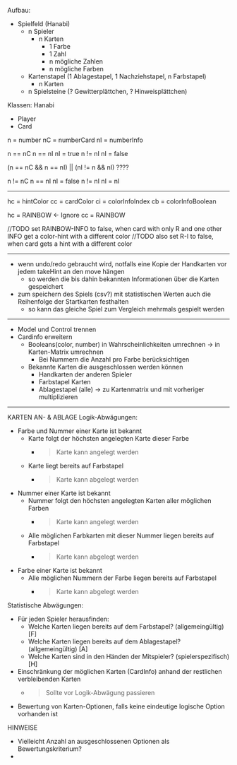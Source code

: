 Aufbau:
- Spielfeld (Hanabi)
  - n Spieler
    - n Karten
      - 1 Farbe
      - 1 Zahl
      - n mögliche Zahlen
      - n mögliche Farben
  - Kartenstapel (1 Ablagestapel, 1 Nachziehstapel, n Farbstapel)
    - n Karten
  - n Spielsteine (? Gewitterplättchen, ? Hinweisplättchen)

Klassen:
Hanabi
- Player
- Card


n = number
nC = numberCard
nI = numberInfo

n == nC
  n == nI
    nI = true
  n != nI
    nI = false

(n == nC && n == nI) || (nI != n && nI) ????

n != nC
  n == nI
    nI = false
  n != nI
    nI = nI
_______________________

hc = hintColor
cc = cardColor
ci = colorInfoIndex
cb = colorInfoBoolean

hc = RAINBOW <- Ignore
cc = RAINBOW

//TODO set RAINBOW-INFO to false, when card with only R and one other INFO get a color-hint with a different color
//TODO also set R-I to false, when card gets a hint with a different color
_____________________________

- wenn undo/redo gebraucht wird, notfalls eine Kopie der Handkarten vor jedem takeHint an den move hängen
  - so werden die bis dahin bekannten Informationen über die Karten gespeichert
- zum speichern des Spiels (csv?) mit statistischen Werten auch die Reihenfolge der Startkarten festhalten
  - so kann das gleiche Spiel zum Vergleich mehrmals gespielt werden
_____________________________

- Model und Control trennen
- Cardinfo erweitern
  - Booleans(color, number) in Wahrscheinlichkeiten umrechnen
    -> in Karten-Matrix umrechnen
    - Bei Nummern die Anzahl pro Farbe berücksichtigen
  - Bekannte Karten die ausgeschlossen werden können
    - Handkarten der anderen Spieler
    - Farbstapel Karten
    - Ablagestapel (alle)
    -> zu Kartenmatrix und mit vorheriger multiplizieren
_____________________________

KARTEN AN- & ABLAGE
Logik-Abwägungen:
- Farbe und Nummer einer Karte ist bekannt
  - Karte folgt der höchsten angelegten Karte dieser Farbe
    - > Karte kann angelegt werden
  - Karte liegt bereits auf Farbstapel
    - > Karte kann abgelegt werden
- Nummer einer Karte ist bekannt
  - Nummer folgt den höchsten angelegten Karten aller möglichen Farben
    - > Karte kann angelegt werden
  - Alle möglichen Farbkarten mit dieser Nummer liegen bereits auf Farbstapel
    - > Karte kann abgelegt werden
- Farbe einer Karte ist bekannt
  - Alle möglichen Nummern der Farbe liegen bereits auf Farbstapel
    - > Karte kann abgelegt werden

Statistische Abwägungen:
- Für jeden Spieler herausfinden:
  - Welche Karten liegen bereits auf dem Farbstapel? (allgemeingültig) [F]
  - Welche Karten liegen bereits auf dem Ablagestapel? (allgemeingültig) [A]
  - Welche Karten sind in den Händen der Mitspieler? (spielerspezifisch) [H]
- Einschränkung der möglichen Karten (CardInfo) anhand der restlichen verbleibenden Karten
  - > Sollte vor Logik-Abwägung passieren
- Bewertung von Karten-Optionen, falls keine eindeutige logische Option vorhanden ist

HINWEISE
- Vielleicht Anzahl an ausgeschlossenen Optionen als Bewertungskriterium?
- 